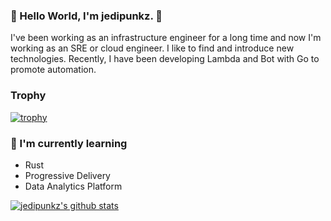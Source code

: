 ### 🍱 Hello World, I'm jedipunkz. 🍱

I've been working as an infrastructure engineer for a long time and now I'm working as an SRE or cloud engineer. I like to find and introduce new technologies. Recently, I have been developing Lambda and Bot with Go to promote automation.

### Trophy

[![trophy](https://github-profile-trophy.vercel.app/?username=jedipunkz)](https://github.com/ryo-ma/github-profile-trophy)

### 📕 I'm currently learning

- Rust
- Progressive Delivery
- Data Analytics Platform
 
[![jedipunkz's github stats](https://github-readme-stats.vercel.app/api?username=jedipunkz&show_icons=true&theme=default)](https://github.com/jedipunkz)






